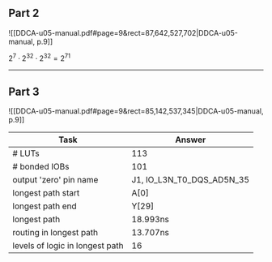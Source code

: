 


## Part 2
![[DDCA-u05-manual.pdf#page=9&rect=87,642,527,702|DDCA-u05-manual, p.9]]

$2^7 \cdot 2^{32} \cdot 2^{32} =2^{71}$

___

## Part 3
![[DDCA-u05-manual.pdf#page=9&rect=85,142,537,345|DDCA-u05-manual, p.9]]

| Task                            | Answer                    |
| ------------------------------- | ------------------------- |
| \# LUTs                         | 113                       |
| \# bonded IOBs                  | 101                       |
| output 'zero' pin name          | J1, IO_L3N_T0_DQS_AD5N_35 |
| longest path start              | A\[0]                     |
| longest path end                | Y\[29]                    |
| longest path                    | 18.993ns                  |
| routing in longest path         | 13.707ns                  |
| levels of logic in longest path | 16                        |

